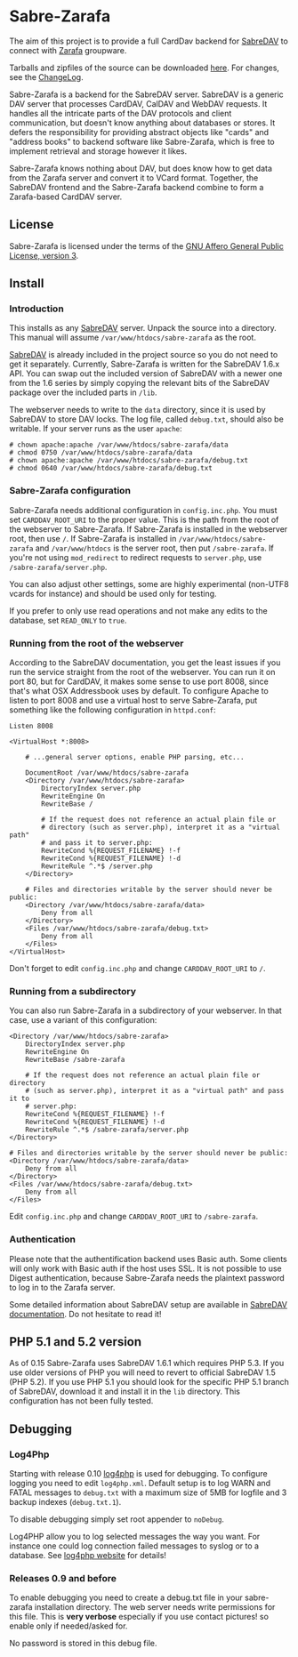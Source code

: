 # Sabre-Zarafa

The aim of this project is to provide a full CardDav backend for
[SabreDAV](http://code.google.com/p/sabredav) to connect with
[Zarafa](http://www.zarafa.com) groupware.

Tarballs and zipfiles of the source can be downloaded
[here](https://github.com/bokxing-it/sabre-zarafa/tags). For changes, see the
[ChangeLog](https://github.com/bokxing-it/sabre-zarafa/blob/master/ChangeLog).

Sabre-Zarafa is a backend for the SabreDAV server. SabreDAV is a generic DAV
server that processes CardDAV, CalDAV and WebDAV requests. It handles all the
intricate parts of the DAV protocols and client communication, but doesn't know
anything about databases or stores. It defers the responsibility for providing
abstract objects like "cards" and "address books" to backend software like
Sabre-Zarafa, which is free to implement retrieval and storage however it
likes.

Sabre-Zarafa knows nothing about DAV, but does know how to get data from the
Zarafa server and convert it to VCard format. Together, the SabreDAV frontend
and the Sabre-Zarafa backend combine to form a Zarafa-based CardDAV server.

## License

Sabre-Zarafa is licensed under the terms of the [GNU Affero General Public
License, version 3](http://www.gnu.org/licenses/agpl-3.0.html).

## Install

### Introduction

This installs as any [SabreDAV](http://code.google.com/p/sabredav) server.
Unpack the source into a directory. This manual will assume
`/var/www/htdocs/sabre-zarafa` as the root.

[SabreDAV](http://code.google.com/p/sabredav) is already included in the
project source so you do not need to get it separately. Currently, Sabre-Zarafa
is written for the SabreDAV 1.6.x API. You can swap out the included version of
SabreDAV with a newer one from the 1.6 series by simply copying the relevant
bits of the SabreDAV package over the included parts in `/lib`.

The webserver needs to write to the `data` directory, since it is used by
SabreDAV to store DAV locks. The log file, called `debug.txt`, should also be
writable. If your server runs as the user `apache`:

    # chown apache:apache /var/www/htdocs/sabre-zarafa/data
    # chmod 0750 /var/www/htdocs/sabre-zarafa/data
    # chown apache:apache /var/www/htdocs/sabre-zarafa/debug.txt
    # chmod 0640 /var/www/htdocs/sabre-zarafa/debug.txt

### Sabre-Zarafa configuration

Sabre-Zarafa needs additional configuration in `config.inc.php`. You must set
`CARDDAV_ROOT_URI` to the proper value. This is the path from the root of the
webserver to Sabre-Zarafa. If Sabre-Zarafa is installed in the webserver root,
then use `/`. If Sabre-Zarafa is installed in `/var/www/htdocs/sabre-zarafa`
and `/var/www/htdocs` is the server root, then put `/sabre-zarafa`. If you're
not using `mod_redirect` to redirect requests to `server.php`, use
`/sabre-zarafa/server.php`.

You can also adjust other settings, some are highly experimental (non-UTF8
vcards for instance) and should be used only for testing.

If you prefer to only use read operations and not make any edits to the
database, set `READ_ONLY` to `true`.

### Running from the root of the webserver

According to the SabreDAV documentation, you get the least issues if you run
the service straight from the root of the webserver. You can run it on port 80,
but for CardDAV, it makes some sense to use port 8008, since that's what OSX
Addressbook uses by default. To configure Apache to listen to port 8008 and use
a virtual host to serve Sabre-Zarafa, put something like the following
configuration in `httpd.conf`:

    Listen 8008

    <VirtualHost *:8008>

        # ...general server options, enable PHP parsing, etc...

        DocumentRoot /var/www/htdocs/sabre-zarafa
        <Directory /var/www/htdocs/sabre-zarafa>
            DirectoryIndex server.php
            RewriteEngine On
            RewriteBase /

            # If the request does not reference an actual plain file or
            # directory (such as server.php), interpret it as a "virtual path"
            # and pass it to server.php:
            RewriteCond %{REQUEST_FILENAME} !-f
            RewriteCond %{REQUEST_FILENAME} !-d
            RewriteRule ^.*$ /server.php
        </Directory>

        # Files and directories writable by the server should never be public:
        <Directory /var/www/htdocs/sabre-zarafa/data>
            Deny from all
        </Directory>
        <Files /var/www/htdocs/sabre-zarafa/debug.txt>
            Deny from all
        </Files>
    </VirtualHost>

Don't forget to edit `config.inc.php` and change `CARDDAV_ROOT_URI` to `/`.

### Running from a subdirectory

You can also run Sabre-Zarafa in a subdirectory of your webserver. In that
case, use a variant of this configuration:

    <Directory /var/www/htdocs/sabre-zarafa>
        DirectoryIndex server.php
        RewriteEngine On
        RewriteBase /sabre-zarafa

        # If the request does not reference an actual plain file or directory
        # (such as server.php), interpret it as a "virtual path" and pass it to
        # server.php:
        RewriteCond %{REQUEST_FILENAME} !-f
        RewriteCond %{REQUEST_FILENAME} !-d
        RewriteRule ^.*$ /sabre-zarafa/server.php
    </Directory>

    # Files and directories writable by the server should never be public:
    <Directory /var/www/htdocs/sabre-zarafa/data>
        Deny from all
    </Directory>
    <Files /var/www/htdocs/sabre-zarafa/debug.txt>
        Deny from all
    </Files>

Edit `config.inc.php` and change `CARDDAV_ROOT_URI` to `/sabre-zarafa`.

### Authentication

Please note that the authentification backend uses Basic auth. Some clients
will only work with Basic auth if the host uses SSL. It is not possible to use
Digest authentication, because Sabre-Zarafa needs the plaintext password to log
in to the Zarafa server.

Some detailed information about SabreDAV setup are available in [SabreDAV
documentation](http://code.google.com/p/sabredav/wiki/Introduction). Do not
hesitate to read it!

## PHP 5.1 and 5.2 version

As of 0.15 Sabre-Zarafa uses SabreDAV 1.6.1 which requires PHP 5.3. If you use
older versions of PHP you will need to revert to official SabreDAV 1.5 (PHP
5.2). If you use PHP 5.1 you should look for the specific PHP 5.1 branch of
SabreDAV, download it and install it in the `lib` directory. This configuration
has not been fully tested.

## Debugging

### Log4Php

Starting with release 0.10 [log4php](http://logging.apache.org/log4php/) is used
for debugging. To configure logging you need to edit `log4php.xml`. Default
setup is to log WARN and FATAL messages to `debug.txt` with a maximum size of
5MB for logfile and 3 backup indexes (`debug.txt.1`).

To disable debugging simply set root appender to `noDebug`.

Log4PHP allow you to log selected messages the way you want. For instance one
could log connection failed messages to syslog or to a database. See [log4php
website](http://logging.apache.org/log4php/) for details!

### Releases 0.9 and before

To enable debugging you need to create a debug.txt file in your sabre-zarafa
installation directory. The web server needs write permissions for this file.
This is __very verbose__ especially if you use contact pictures! so enable only
if needed/asked for.

No password is stored in this debug file.
